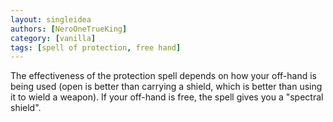 ```yaml
---
layout: singleidea
authors: [NeroOneTrueKing]
category: [vanilla]
tags: [spell of protection, free hand]
---
```

The effectiveness of the protection spell depends on how your off-hand is being used (open is better than carrying a shield, which is better than using it to wield a weapon). If your off-hand is free, the spell gives you a "spectral shield".
